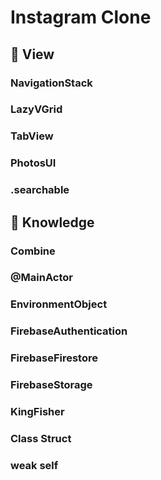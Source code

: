 # Instagram Clone

## 📱 View

### NavigationStack

### LazyVGrid

### TabView

### PhotosUI

### .searchable

## 📖 Knowledge

### Combine

### @MainActor

### EnvironmentObject

### FirebaseAuthentication

### FirebaseFirestore

### FirebaseStorage

### KingFisher

### Class Struct

### weak self
